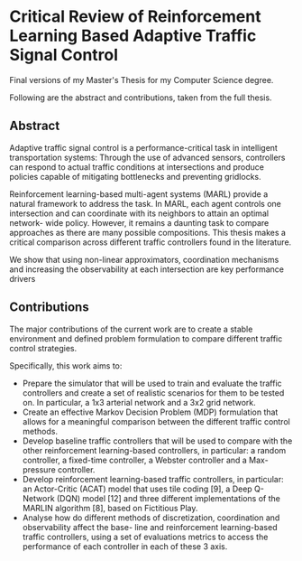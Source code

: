 # Critical Review of Reinforcement Learning Based Adaptive Traffic Signal Control

Final versions of my Master's Thesis for my Computer Science degree.

Following are the abstract and contributions, taken from the full thesis.

## Abstract
Adaptive traffic signal control is a performance-critical task in intelligent transportation systems: Through the use of advanced sensors, controllers can respond to actual traffic conditions at intersections and produce policies capable of mitigating bottlenecks and preventing gridlocks. 

Reinforcement learning-based multi-agent systems (MARL) provide a natural framework to address the task. In MARL, each agent controls one intersection and can coordinate with its neighbors to attain an optimal network- wide policy. However, it remains a daunting task to compare approaches as there are many possible compositions. This thesis makes a critical comparison across different traffic controllers found in the literature.

We show that using non-linear approximators, coordination mechanisms and increasing the observability at each intersection are key performance drivers

## Contributions

The major contributions of the current work are to create a stable environment and defined problem
formulation to compare different traffic control strategies.

Specifically, this work aims to:

* Prepare the simulator that will be used to train and evaluate the traffic controllers and create a set of realistic scenarios for them to be tested on. In particular, a 1x3 arterial network and a 3x2 grid network.
* Create an effective Markov Decision Problem (MDP) formulation that allows for a meaningful comparison between the different traffic control methods.
* Develop baseline traffic controllers that will be used to compare with the other reinforcement learning-based controllers, in particular: a random controller, a fixed-time controller, a Webster controller and a Max-pressure controller.
* Develop reinforcement learning-based traffic controllers, in particular: an Actor-Critic (ACAT) model that uses tile coding [9], a Deep Q-Network (DQN) model [12] and three different implementations of the MARLIN algorithm [8], based on Fictitious Play.
* Analyse how do different methods of discretization, coordination and observability affect the base- line and reinforcement learning-based traffic controllers, using a set of evaluations metrics to access the performance of each controller in each of these 3 axis.

